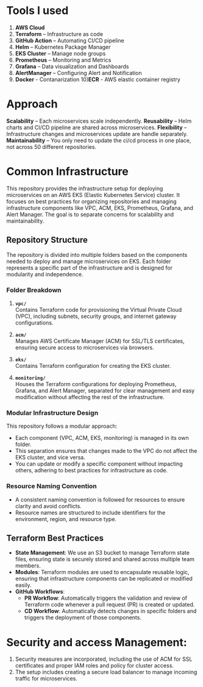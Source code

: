# Tools I used
1)	**AWS Cloud**
2)	**Terraform** – Infrastructure as code 
3)	**GitHub Action** – Automating CI/CD pipeline
4)	**Helm** – Kubernetes Package Manager
5)	**EKS Cluster** – Manage node groups
6)	**Prometheus** – Monitoring and Metrics
7)	**Grafana** – Data visualization and Dashboards
8)	**AlertManager** – Configuring Alert and Notification
9)	**Docker** - Contanarization
10)**ECR**  - AWS elastic container registry

# Approach 
**Scalability** – Each microservices scale independently.
**Reusability** – Helm charts and CI/CD pipeline are shared across microservices.
**Flexibility** – Infrastructure changes and microservices update are handle separately.
**Maintainability** – You only need to update the ci/cd process in one place, not across 50 different repositories. 

# Common Infrastructure

This repository provides the infrastructure setup for deploying microservices on an AWS EKS (Elastic Kubernetes Service) cluster. It focuses on best practices for organizing repositories and managing infrastructure components like VPC, ACM, EKS, Prometheus, Grafana, and Alert Manager. The goal is to separate concerns for scalability and maintainability.

## Repository Structure

The repository is divided into multiple folders based on the components needed to deploy and manage microservices on EKS. Each folder represents a specific part of the infrastructure and is designed for modularity and independence.

### Folder Breakdown

1. **`vpc/`**  
   Contains Terraform code for provisioning the Virtual Private Cloud (VPC), including subnets, security groups, and internet gateway configurations.

2. **`acm/`**  
   Manages AWS Certificate Manager (ACM) for SSL/TLS certificates, ensuring secure access to microservices via browsers.

3. **`eks/`**  
   Contains Terraform configuration for creating the EKS cluster.

4. **`monitoring/`**  
   Houses the Terraform configurations for deploying Prometheus, Grafana, and Alert Manager, separated for clear management and easy modification without affecting the rest of the infrastructure.

### **Modular Infrastructure Design**

This repository follows a modular approach:
- Each component (VPC, ACM, EKS, monitoring) is managed in its own folder.
- This separation ensures that changes made to the VPC do not affect the EKS cluster, and vice versa.
- You can update or modify a specific component without impacting others, adhering to best practices for infrastructure as code.

### **Resource Naming Convention**

- A consistent naming convention is followed for resources to ensure clarity and avoid conflicts.
- Resource names are structured to include identifiers for the environment, region, and resource type.

## Terraform Best Practices

- **State Management**: We use an S3 bucket to manage Terraform state files, ensuring state is securely stored and shared across multiple team members.
- **Modules**: Terraform modules are used to encapsulate reusable logic, ensuring that infrastructure components can be replicated or modified easily.
- **GitHub Workflows**:
  - **PR Workflow**: Automatically triggers the validation and review of Terraform code whenever a pull request (PR) is created or updated.
  - **CD Workflow**: Automatically detects changes in specific folders and triggers the deployment of those components.

# Security and access Management:
1)	Security measures are incorporated, including the use of ACM for SSL certificates and proper IAM roles and policy for cluster access.
2)	The setup includes creating a secure load balancer to manage incoming traffic for microservices.

